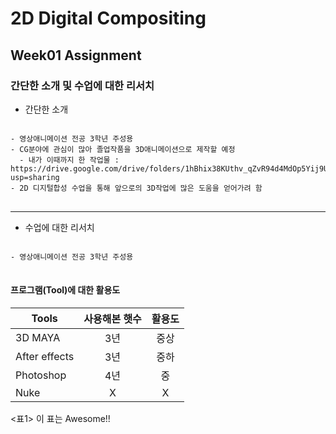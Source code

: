 # 2D Digital Compositing
## Week01 Assignment
### 간단한 소개 및 수업에 대한 리서치

* 간단한 소개
<pre>
<code>
- 영상애니메이션 전공 3학년 주성용
- CG분야에 관심이 많아 졸업작품을 3D애니메이션으로 제작할 예정
  - 내가 이때까지 한 작업물 : https://drive.google.com/drive/folders/1hBhix38KUthv_qZvR94d4MdOp5Yij9Ue?usp=sharing
- 2D 디지털합성 수업을 통해 앞으로의 3D작업에 많은 도움을 얻어가려 함
</code>
</pre>

* * *

* 수업에 대한 리서치
<pre>
<code>
- 영상애니메이션 전공 3학년 주성용
</code>
</pre>

#### 프로그램(Tool)에 대한 활용도

| Tools         | 사용해본 햇수  | 활용도 |
| ------------- |:-------------:|:-----:|
| 3D MAYA       | 3년           | 중상 |
| After effects | 3년           | 중하 |
| Photoshop     | 4년           | 중 |
| Nuke          | X             | X |

<표1> 이 표는 Awesome!!
